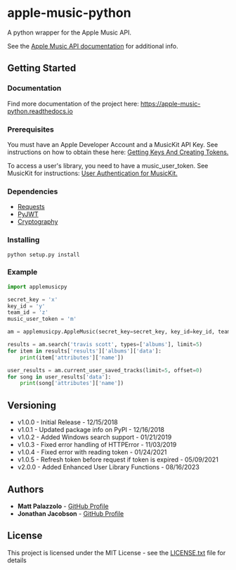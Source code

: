 # apple-music-python

A python wrapper for the Apple Music API. 

See the [Apple Music API documentation](https://developer.apple.com/documentation/applemusicapi) for additional info.

## Getting Started

### Documentation
Find more documentation of the project here:
https://apple-music-python.readthedocs.io

### Prerequisites

You must have an Apple Developer Account and a MusicKit API Key. See instructions on how to obtain these here: [Getting Keys And Creating Tokens.](https://developer.apple.com/documentation/applemusicapi/getting_keys_and_creating_tokens)

To access a user's library, you need to have a music_user_token. See MusicKit for instructions: [User Authentication for MusicKit.](https://developer.apple.com/documentation/applemusicapi/user_authentication_for_musickit)

### Dependencies

- [Requests](https://github.com/requests/requests) 
- [PyJWT](https://github.com/jpadilla/pyjwt)
- [Cryptography](https://github.com/pyca/cryptography)

### Installing

```
python setup.py install
```

### Example

```python
import applemusicpy

secret_key = 'x'
key_id = 'y'
team_id = 'z'
music_user_token = 'm'

am = applemusicpy.AppleMusic(secret_key=secret_key, key_id=key_id, team_id=team_id, music_user_token=music_user_token)

results = am.search('travis scott', types=['albums'], limit=5)
for item in results['results']['albums']['data']:
    print(item['attributes']['name'])

user_results = am.current_user_saved_tracks(limit=5, offset=0)
for song in user_results['data']:
    print(song['attributes']['name'])
```

## Versioning

- v1.0.0 - Initial Release - 12/15/2018
- v1.0.1 - Updated package info on PyPI - 12/16/2018
- v1.0.2 - Added Windows search support - 01/21/2019
- v1.0.3 - Fixed error handling of HTTPError - 11/03/2019
- v1.0.4 - Fixed error with reading token - 01/24/2021
- v1.0.5 - Refresh token before request if token is expired - 05/09/2021
- v2.0.0 - Added Enhanced User Library Functions - 08/16/2023

## Authors

* **Matt Palazzolo** - [GitHub Profile](https://github.com/mpalazzolo)
* **Jonathan Jacobson** - [GitHub Profile](https://github.com/j-jacobson)

## License

This project is licensed under the MIT License - see the [LICENSE.txt](LICENSE.txt) file for details


